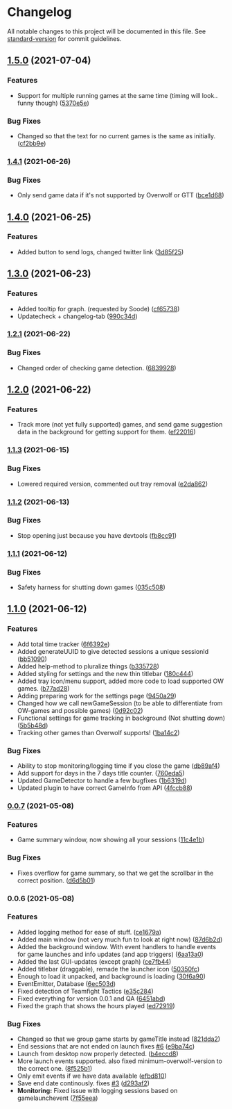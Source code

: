 # Changelog

All notable changes to this project will be documented in this file. See [standard-version](https://github.com/conventional-changelog/standard-version) for commit guidelines.

## [1.5.0](https://github.com/itssimple/overwolf-game-time-tracker/compare/v1.4.1...v1.5.0) (2021-07-04)


### Features

* Support for multiple running games at the same time (timing will look.. funny though) ([5370e5e](https://github.com/itssimple/overwolf-game-time-tracker/commit/5370e5eab7b89c63cabc90e7b5abd5aa7a5948a7))


### Bug Fixes

* Changed so that the text for no current games is the same as initially. ([cf2bb9e](https://github.com/itssimple/overwolf-game-time-tracker/commit/cf2bb9eb476e0e17c9cfcc5946f6fd954ae30449))

### [1.4.1](https://github.com/itssimple/overwolf-game-time-tracker/compare/v1.4.0...v1.4.1) (2021-06-26)


### Bug Fixes

* Only send game data if it's not supported by Overwolf or GTT ([bce1d68](https://github.com/itssimple/overwolf-game-time-tracker/commit/bce1d68c6defbfaf0b4238a69b58e26004d77748))

## [1.4.0](https://github.com/itssimple/overwolf-game-time-tracker/compare/v1.3.0...v1.4.0) (2021-06-25)


### Features

* Added button to send logs, changed twitter link ([3d85f25](https://github.com/itssimple/overwolf-game-time-tracker/commit/3d85f2578f2c29889d23dfa4e82da8ba5c6315a7))

## [1.3.0](https://github.com/itssimple/overwolf-game-time-tracker/compare/v1.2.1...v1.3.0) (2021-06-23)


### Features

* Added tooltip for graph. (requested by Soode) ([cf65738](https://github.com/itssimple/overwolf-game-time-tracker/commit/cf657382389d0a9f28ca082f16eb49306c6d6920))
* Updatecheck + changelog-tab ([990c34d](https://github.com/itssimple/overwolf-game-time-tracker/commit/990c34d14078fdc9046655b6a8b971ecfdfbefd7))

### [1.2.1](https://github.com/itssimple/overwolf-game-time-tracker/compare/v1.2.0...v1.2.1) (2021-06-22)


### Bug Fixes

* Changed order of checking game detection. ([6839928](https://github.com/itssimple/overwolf-game-time-tracker/commit/683992898e96770ad98ce10778580cc00c5a7a66))

## [1.2.0](https://github.com/itssimple/overwolf-game-time-tracker/compare/v1.1.3...v1.2.0) (2021-06-22)


### Features

* Track more (not yet fully supported) games, and send game suggestion data in the background for getting support for them. ([ef22016](https://github.com/itssimple/overwolf-game-time-tracker/commit/ef220164f58847fe97e13c0d935297077e773611))

### [1.1.3](https://github.com/itssimple/overwolf-game-time-tracker/compare/v1.1.2...v1.1.3) (2021-06-15)


### Bug Fixes

* Lowered required version, commented out tray removal ([e2da862](https://github.com/itssimple/overwolf-game-time-tracker/commit/e2da862e336337e2e9cd257063143c6f6569f93e))

### [1.1.2](https://github.com/itssimple/overwolf-game-time-tracker/compare/v1.1.1...v1.1.2) (2021-06-13)


### Bug Fixes

* Stop opening just because you have devtools ([fb8cc91](https://github.com/itssimple/overwolf-game-time-tracker/commit/fb8cc915e5a5caa9781e714674881f3b731ddaa7))

### [1.1.1](https://github.com/itssimple/overwolf-game-time-tracker/compare/v1.1.0...v1.1.1) (2021-06-12)


### Bug Fixes

* Safety harness for shutting down games ([035c508](https://github.com/itssimple/overwolf-game-time-tracker/commit/035c508335f045d7ccaa357003b1bef2817c70e4))

## [1.1.0](https://github.com/itssimple/overwolf-game-time-tracker/compare/v0.0.7...v1.1.0) (2021-06-12)


### Features

* Add total time tracker ([6f6392e](https://github.com/itssimple/overwolf-game-time-tracker/commit/6f6392e5687f60ab69ef85191a6b83de932777aa))
* Added generateUUID to give detected sessions a unique sessionId ([bb51090](https://github.com/itssimple/overwolf-game-time-tracker/commit/bb5109085657efad1dfdb52b05b079c8b71c8c2c))
* Added help-method to pluralize things ([b335728](https://github.com/itssimple/overwolf-game-time-tracker/commit/b335728d9ebb71594e3652be4dd4cf8e599b958e))
* Added styling for settings and the new thin titlebar ([180c444](https://github.com/itssimple/overwolf-game-time-tracker/commit/180c444f7af02d25362c15e658d30f221202aeeb))
* Added tray icon/menu support, added more code to load supported OW games. ([b77ad28](https://github.com/itssimple/overwolf-game-time-tracker/commit/b77ad28407562a718915c005e06aa97cc27e3f94))
* Adding preparing work for the settings page ([9450a29](https://github.com/itssimple/overwolf-game-time-tracker/commit/9450a299b354a0e3d4a2e9f7d22f311bc076aa90))
* Changed how we call newGameSession (to be able to differentiate from OW-games and possible games) ([0d92c02](https://github.com/itssimple/overwolf-game-time-tracker/commit/0d92c02b4c690431cfe875c36adbb2171f0794ce))
* Functional settings for game tracking in background (Not shutting down) ([5b5b48d](https://github.com/itssimple/overwolf-game-time-tracker/commit/5b5b48d64ce1b14fc86833cc649feb3847df7197))
* Tracking other games than Overwolf supports! ([1ba14c2](https://github.com/itssimple/overwolf-game-time-tracker/commit/1ba14c22c2dc51d3a705764f667aa6ca27b16989))


### Bug Fixes

* Ability to stop monitoring/logging time if you close the game ([db89af4](https://github.com/itssimple/overwolf-game-time-tracker/commit/db89af4e2f70779bb480b7ac33dee16574ef63f6))
* Add support for days in the 7 days title counter. ([760eda5](https://github.com/itssimple/overwolf-game-time-tracker/commit/760eda51b3eee30aa2ddd575ca94b75c69878456))
* Updated GameDetector to handle a few bugfixes ([1b6319d](https://github.com/itssimple/overwolf-game-time-tracker/commit/1b6319d6d115980b7d74f76d93341abcd99c1b59))
* Updated plugin to have correct GameInfo from API ([4fccb88](https://github.com/itssimple/overwolf-game-time-tracker/commit/4fccb888c5906db16b423b91de50989810ee283d))

### [0.0.7](https://github.com/itssimple/overwolf-game-time-tracker/compare/v0.0.6...v0.0.7) (2021-05-08)


### Features

* Game summary window, now showing all your sessions ([11c4e1b](https://github.com/itssimple/overwolf-game-time-tracker/commit/11c4e1b62b616c590f877e9036e5cdd0a103d3eb))


### Bug Fixes

* Fixes overflow for game summary, so that we get the scrollbar in the correct position. ([d6d5b01](https://github.com/itssimple/overwolf-game-time-tracker/commit/d6d5b0164f051dc93fe7e4cb5eacfcb2cad07712))

### 0.0.6 (2021-05-08)


### Features

* Added logging method for ease of stuff. ([ce1679a](https://github.com/itssimple/overwolf-game-time-tracker/commit/ce1679aaf00908e1a86770f94beb695e2982ef76))
* Added main window (not very much fun to look at right now) ([87d6b2d](https://github.com/itssimple/overwolf-game-time-tracker/commit/87d6b2d5f75787f6e18035ea9dd5dab21ecb608a))
* Added the background window. With event handlers to handle events for game launches and info updates (and app triggers) ([6aa13a0](https://github.com/itssimple/overwolf-game-time-tracker/commit/6aa13a0e5388e9b7a3bb043df8b3a061a45f9c18))
* Added the last GUI-updates (except graph) ([ce7fb44](https://github.com/itssimple/overwolf-game-time-tracker/commit/ce7fb44032098089b94f4738b170805602c86947))
* Added titlebar (draggable), remade the launcher icon ([50350fc](https://github.com/itssimple/overwolf-game-time-tracker/commit/50350fc3c2fac2c42958a91b99a1cc68631bbbf4))
* Enough to load it unpacked, and background is loading ([30f6a90](https://github.com/itssimple/overwolf-game-time-tracker/commit/30f6a907381e4f8f978198a88910edaff0017619))
* EventEmitter, Database ([6ec503d](https://github.com/itssimple/overwolf-game-time-tracker/commit/6ec503defe019cfff8373d373e9f72989f8d956f))
* Fixed detection of Teamfight Tactics ([e35c284](https://github.com/itssimple/overwolf-game-time-tracker/commit/e35c284556c2b8c88e992e4264ae9db052f4a551))
* Fixed everything for version 0.0.1 and QA ([6451abd](https://github.com/itssimple/overwolf-game-time-tracker/commit/6451abdeab75f53d70589f0ca38406873d16c437))
* Fixed the graph that shows the hours played ([ed72919](https://github.com/itssimple/overwolf-game-time-tracker/commit/ed72919d356a2d12d30bde8db0247a7cf2364448))


### Bug Fixes

* Changed so that we group game starts by gameTitle instead ([821dda2](https://github.com/itssimple/overwolf-game-time-tracker/commit/821dda26735505cc154f9db913c6c552bbfe69bf))
* End sessions that are not ended on launch fixes [#6](https://github.com/itssimple/overwolf-game-time-tracker/issues/6) ([e9ba74c](https://github.com/itssimple/overwolf-game-time-tracker/commit/e9ba74ca5eeabddc2145e93a7ab523b97db57fc5))
* Launch from desktop now properly detected. ([b4eccd8](https://github.com/itssimple/overwolf-game-time-tracker/commit/b4eccd8bb1c5d3ee1a3ce3a36128cf2ce8cc1385))
* More launch events supported. also fixed minimum-overwolf-version to the correct one. ([8f525b1](https://github.com/itssimple/overwolf-game-time-tracker/commit/8f525b1450420b20b552b19c47370d5d81601d33))
* Only emit events if we have data available ([efbd810](https://github.com/itssimple/overwolf-game-time-tracker/commit/efbd810559cc54e71666427bae97b97346921efa))
* Save end date continously. fixes [#3](https://github.com/itssimple/overwolf-game-time-tracker/issues/3) ([d293af2](https://github.com/itssimple/overwolf-game-time-tracker/commit/d293af2a48a6eb1babfafd766ef66f61c78133b9))
* **Monitoring:** Fixed issue with logging sessions based on gamelaunchevent ([7f55eea](https://github.com/itssimple/overwolf-game-time-tracker/commit/7f55eea4afb5c32b4e27f4072797da1b00f6e60c))
